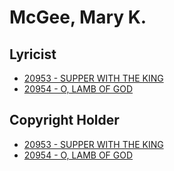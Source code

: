 # McGee, Mary K.

## Lyricist

- [20953 - SUPPER WITH THE KING](/hymns/20953.md)
- [20954 - O, LAMB OF GOD](/hymns/20954.md)

## Copyright Holder

- [20953 - SUPPER WITH THE KING](/hymns/20953.md)
- [20954 - O, LAMB OF GOD](/hymns/20954.md)


